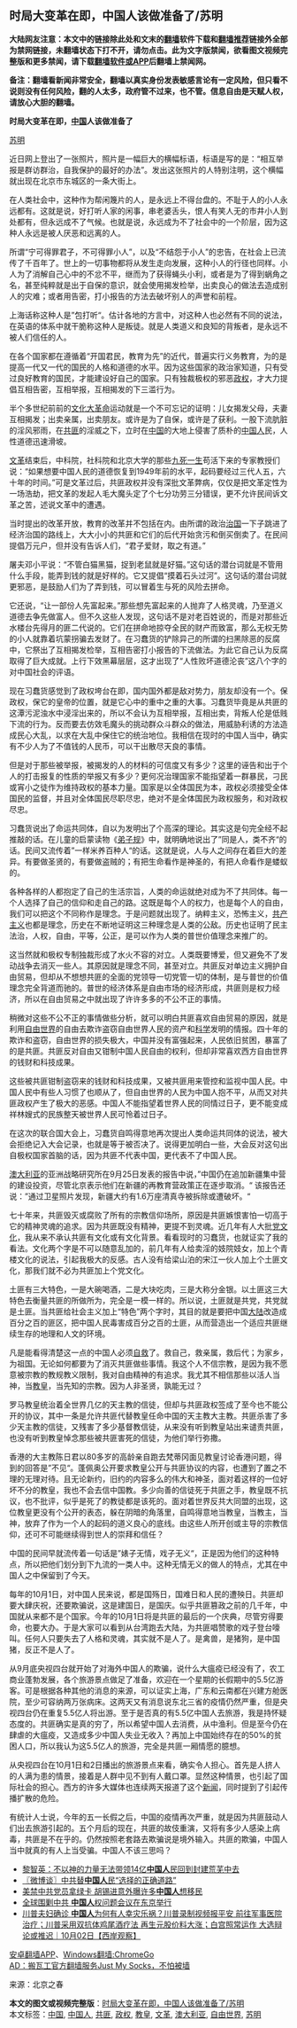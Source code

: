  <h2>时局大变革在即，中国人该做准备了/苏明</h2> <p class="notice"><b>大陆网友注意：本文中的链接除此处和文末的<a href="https://github.com/bannedbook/fanqiang" >翻墙</a>软件下载和<a href="https://github.com/killgcd/justmysocks/blob/master/README.md">翻墙推荐</a>链接外全部为禁网链接，未翻墙状态下打不开，请勿点击。此为文字版禁闻，欲看图文视频完整版和更多禁闻，请下载<a href="https://github.com/bannedbook/fanqiang">翻墙软件或APP</a>后翻墙上禁闻网。</p><p>备注：翻墙看新闻非常安全，翻墙以真实身份发表敏感言论有一定风险，但只看不说则没有任何风险，翻的人太多，政府管不过来，也不管。信息自由是天赋人权，请放心大胆的翻墙。</b></p>  <div class="entry"> <p><strong>时局大变革在即，<span class='wp_keywordlink_affiliate'><a href="https://www.bannedbook.org/" title="中国" target="_blank">中国</a></span>人该做准备了</strong></p> <p><a href="https://www.bannedbook.org/bnews/tag/%e8%8b%8f%e6%98%8e/" class="st_tag internal_tag" rel="tag" title="标签 苏明 下的日志">苏明</a></p> <p>近日网上登出了一张照片，照片是一幅巨大的横幅标语，标语是写的是：&ldquo;相互举报是群访群治，自我保护的最好的办法&rdquo;。发出这张照片的人特别注明，这个横幅就出现在北京市东城区的一条大街上。</p> <p>在人类社会中，这种作为帮闲篾片的人，是永远上不得台盘的。不耻于人的小人永远都有。这就是说，好打听人家的闲事，串老婆舌头，恨人有笑人无的市井小人到处都有，但永远成不了气候。也就是说，永远成为不了社会中的一个阶层，因为这种人永远是被人厌恶和远离的人。</p> <p>所谓&ldquo;宁可得罪君子，不可得罪小人&rdquo;，以及&ldquo;不结怨于小人&rdquo;的忠告，在社会上已流传了千百年了。世上的一切事物都将从发生走向发展，这种小人的行径也同样。小人为了消解自己心中的不忿不平，继而为了获得蝇头小利，或者是为了得到蜗角之名，甚至纯粹就是出于自保的意识，就会使用揭发检举，出卖良心的做法去造成别人的灾难；或者用告密，打小报告的方法去破坏别人的声誉和前程。</p> <p>上海话称这种人是&rdquo;包打听&ldquo;。估计各地的方言中，对这种人也必然有不同的说法，在英语的体系中就干脆称这种人是叛徒。就是人类道义和良知的背叛者，是永远不被人们信任的人。</p> <p>在各个国家都在遵循着&ldquo;开国君民，教育为先&rdquo;的近代，普遍实行义务教育，为的是提高一代又一代的国民的人格和道德的水平。因为这些国家的政治家知道，只有受过良好教育的国民，才能建设好自己的国家。只有独裁极权的邪恶<a href="https://www.bannedbook.org/bnews/tag/%e6%94%bf%e6%9d%83/" class="st_tag internal_tag" rel="tag" title="标签 政权 下的日志">政权</a>，才大力提倡互相告密，互相举报，互相揭发的下三滥行为。</p> <p>半个多世纪前前的<span class='wp_keywordlink'><a href="https://www.bannedbook.org/forum2/topic973.html" title="《文化大革命：历史真相和集体记忆》" target="_blank">文化大革命</a></span>运动就是一个不可忘记的证明：儿女揭发父母，夫妻互相揭发；出卖亲属，出卖朋友。或许是为了自保，或许是了获利。一股下流肮脏的淫风邪雨，在<a href="https://www.bannedbook.org/bnews/tag/%E5%85%B1%E5%8C%AA/" class="st_tag internal_tag" rel="tag" title="标签 共匪 下的日志">共匪</a>的淫威之下，立时在<a href="https://www.bannedbook.org/bnews/tag/%E4%B8%AD%E5%9B%BD/" class="st_tag internal_tag" rel="tag" title="标签 中国 下的日志">中国</a>的大地上侵害了质朴的<a href="https://www.bannedbook.org/bnews/tag/%e4%b8%ad%e5%9b%bd%e4%ba%ba/" class="st_tag internal_tag" rel="tag" title="标签 中国人 下的日志">中国人</a>民，人性道德迅速滑坡。</p>  <p><a href="https://www.bannedbook.org/bnews/tag/%e6%96%87%e9%9d%a9/" class="st_tag internal_tag" rel="tag" title="标签 文革 下的日志">文革</a>结束后，中科院，社科院和北京大学的那些<span class='wp_keywordlink'><a href="https://www.bannedbook.org/forum2/topic24.html" title="九死一生——我的“右派”历程  作者：代煌" target="_blank">九死一生</a></span>苟活下来的专家教授们说：&ldquo;如果想要中国人民的道德恢复到1949年前的水平，起码要经过三代人五，六十年的时间。&rdquo;可是文革过后，共匪政权并没有深批文革弊病，仅仅是把文革定性为一场浩劫，把文革的发起人毛大魔头定了个七分功劳三分错误，更不允许民间诉文革之苦，述说文革中的遭遇。</p> <p>当时提出的改革开放，教育的改革并不包括在内。由所谓的政治<span class='wp_keywordlink'><a href="https://www.bannedbook.org/forum24/topic8925.html" title="《治国大道》" target="_blank">治国</a></span>一下子跳进了经济治国的路线上，大大小小的共匪和它们的后代开始贪污和倒买倒卖了。在民间提倡万元户，但并没有告诉人们，&ldquo;君子爱财，取之有道。&rdquo;</p> <p>屠夫邓小平说：&ldquo;不管白猫黑猫，捉到老鼠就是好猫。&rdquo;这句话的潜台词就是不管用什么手段，能弄到钱的就是好样的。它又提倡&ldquo;摸着石头过河&rdquo;。这句话的潜台词就更邪恶，是鼓励人们为了弄到钱，可以冒着生与死的风险去拼命。</p> <p>它还说，&ldquo;让一部份人先富起来。&rdquo;那些想先富起来的人抛弃了人格灵魂，乃至道义道德去争先做富人。但不久这些人发现，这句话不是对老百姓说的，而是对那些近水楼台先得月的匪二代说的。它们在拼命地掠夺全民的财产而致富，那么无权无势的小人就靠着坑蒙拐骗去发财了。在习蠢货的铲除异己的所谓的扫黑除恶的反腐中，它祭出了互相揭发检举，互相告密打小报告的下流做法。为此它自己认为反腐取得了巨大成就。上行下效黑幕层层，这才出现了&ldquo;人性败坏道德沦丧&rdquo;这八个字的对中国社会的评语。</p> <p>现在习蠢货感觉到了政权垮台在即，国内国外都是敌对势力，朋友却没有一个。保政权，保它的皇帝的位置，就是它心中的重中之重的大事。习蠢货毕竟是从共匪的这潭污泥浊水中浸淫出来的，所以不会认为互相举报，互相出卖，背叛人伦是低贱下流的行为。反而要去仿效毛魔头的挑动群众斗群众的做法，用威胁利诱的方法造成民心大乱，以求在大乱中保住它的统治地位。我相信在现时的中国人当中，确实有不少人为了不值钱的人民币，可以干出散尽天良的事情。</p> <p>但是对于那些被举报，被揭发的人的材料的可信度又有多少？这里的诬告和出于个人的打击报复的性质的举报又有多少？更何况治理国家不能指望着一群暴民，刁民或宵小之徒作为维持政权的基本力量。国家是以全体国民为本，政权必须接受全体国民的监督，并且对全体国民尽职尽忠，绝对不是全体国民为政权服务，和对政权尽忠。</p> <p>习蠢货说出了命运共同体，自以为发明出了个高深的理论。其实这是句完全经不起推敲的话。在儿童的启蒙读物《<span class='wp_keywordlink'><a href="https://www.bannedbook.org/forum24/topic4751.html" title="《弟子规》+录音+注释+白话解说及参考故事" target="_blank">弟子规</a></span>》中，就明确地说出了&rdquo;同是人，类不齐&ldquo;的话。民间又流传着&rdquo;一样米养百种人&ldquo;的话。这就是说，人与人之间存在着巨大的差异。有要做圣贤的，有要做盗贼的；有把生命看作是神圣的，有把人命看作是蝼蚁的。</p> <p>各种各样的人都抱定了自己的生活宗旨，人类的命运就绝对成为不了共同体。每一个人选择了自己的信仰和走自己的路。这既是每个人的权力，也是每个人的自由，我们可以把这个不同称作是理念。于是问题就出现了。纳粹主义，恐怖主义，<span class='wp_keywordlink'><a href="https://www.bannedbook.org/forum2/topic6177.html" title="《共产主义的终极目的》" target="_blank">共产主义</a></span>也都是理念，历史在不断地证明这三种理念是人类的公敌。历史也证明了民主法治，人权，自由，平等，公正，是可以作为人类的普世价值理念来推广的。</p>  <p>这当然就和极权专制独裁形成了水火不容的对立。人类既要博爱，但又避免不了发动战争去消灭一些人。其原因就是理念不同，甚至对立。共匪反对单边主义拥护自由贸易，但却从不想想共匪的全面的党领导一切党管一切的体制，是与普世的价值理念完全背道而驰的。普世的经济体系是自由市场的经济形成，共匪则是权力经济，所以在自由贸易之中就出现了许许多多的不公不正的事情。</p> <p>稍微对这些不公不正的事情做些分析，就可以明白共匪喜欢自由贸易的原因，就是利用<a href="https://www.bannedbook.org/bnews/tag/%e8%87%aa%e7%94%b1%e4%b8%96%e7%95%8c/" class="st_tag internal_tag" rel="tag" title="标签 自由世界 下的日志">自由世界</a>的自由去欺诈盗窃自由世界人民的资产和<span class='wp_keywordlink'><a href="https://www.bannedbook.org/forum11/topic309.html" title="禁片：“科学”的棍子" target="_blank">科学</a></span>发明的情报。四十年的欺诈和盗窃，自由世界的损失极大，中国并没有富强起来，人民依旧贫困，暴富了的是共匪。共匪反对自由又钳制中国人民自由的权利，但却非常喜欢西方自由世界的钱财和科技成果。</p> <p>这些被共匪钳制盗窃来的钱财和科技成果，又被共匪用来管控和监视中国人民。中国人民中有些人习惯了也顺从了，但自由世界的人民为中国人抱不平，从而又对共匪政权产生了极大的恶感。中国人不能指望着世界人民的同情过日子，更不能变成祥林嫂式的民族整天被世界人民可怜着过日子。</p> <p>在这次的联合国大会上，习蠢货自鸣得意地再次提出人类命运共同体的说法，被大会拒绝记入大会记录，也就是等于被否决了。说得更加明白一些，大会反对这句出自极权国家首脑的话，因为共匪不代表中国，更代表不了中国人民。</p> <p><a href="https://www.bannedbook.org/bnews/tag/%e6%be%b3%e5%a4%a7%e5%88%a9%e4%ba%9a/" class="st_tag internal_tag" rel="tag" title="标签 澳大利亚 下的日志">澳大利亚</a>的亚洲战略研究所在9月25日发表的报告中说，&rdquo;中国仍在追加新疆集中营的建设投资，尽管北京表示他们在新疆的再教育营政策正在逐步取消。&ldquo; 该报告还说：&rdquo;通过卫星照片发现，新疆大约有1.6万座清真寺被拆除或遭破坏。&ldquo;</p> <p>七十年来，共匪毁灭或腐败了所有的宗教信仰场所，原因是共匪嫉恨害怕一切高于它的精神灵魂的追求。因为共匪既没有精神，更提不到灵魂。近几年有人大批<span class='wp_keywordlink'><a href="https://www.bannedbook.org/forum2/topic3.html" title="《解体党文化》" target="_blank">党文化</a></span>，我从来不承认共匪有文化或有文化背景。看看现时的习蠢货，也就证实了我的看法。文化两个字是不可以随意乱加的，前几年有人给卖淫的妓院妓女，加上个青楼文化的说法，引起我极大的反感。古人没有给梁山泊的宋江一伙人加上个土匪文化，那我们就不必为共匪加上个党文化。</p> <p>土匪有三大特色，一是大碗喝酒，二是大块吃肉，三是大称分金银。以土匪这三大特色去衡量共匪的所做所为，完全是一模一样的。所以说，土匪就是共党，共党就是土匪。当共匪给社会主义加上&ldquo;特色&rdquo;两个字时，其目的就是要把中国<span class='wp_keywordlink_affiliate'><a href="https://www.bannedbook.org/" title="大陆" target="_blank">大陆</a></span>改造成百分之百的匪区，把中国人民毒害成百分之百的土匪，从而营造出一个适应共匪继续生存的地理和人文的环境。</p> <p>凡是能看得清楚这一点的中国人必须<span class='wp_keywordlink'><a href="https://www.bannedbook.org/forum5/topic42.html" title="萨斯、诚信与自救" target="_blank">自救</a></span>了。救自己，救亲属，救后代；为家乡，为祖国。无论如何都要为了消灭共匪做些事情。我这个人不信宗教，是因为我不愿意被宗教的教规教义限制，我对自由精神的有追求。我尤其不相信那些以活人当神，当<a href="https://www.bannedbook.org/bnews/tag/%e6%95%99%e7%9a%87/" class="st_tag internal_tag" rel="tag" title="标签 教皇 下的日志">教皇</a>，当先知的宗教。因为人非圣贤，孰能无过？</p>  <p>罗马教皇统治着全世界几亿的天主教的信徒，但却与共匪政权签成了至今也不能公开的协议，其中一条是允许共匪代替教皇任命中国的天主教大主教。共匪杀害了多少天主教的信徒，又残害了多少基督教信徒，从来没有听到教皇站出来谴责共匪，也没有听到教皇悼念那些被共匪害死的信徒，为他们举行弥撒。</p> <p>香港的大主教陈日君以80多岁的高龄亲自跑去梵蒂冈面见教皇讨论香港问题，得到的回答是&rdquo;不见&ldquo;。蓬佩奥公开要求教皇公开与共匪协议的内容，也遭到了置之不理的无理对待。且无论新约，旧约的内容多么的伟大和神圣，面对着这样的一位好坏不分的教皇，我也不会去信中国教。多少向善的信徒死于共匪之手，教皇既不抗议，也不批评，似乎是死了的教徒都是该死的。面对着世界反共大同盟的出现，这位教皇更没有个公开的表态，躲在阴暗的角落里，自鸣得意地当教皇，当教主，当神，放弃了作为一个人的起码的道义良心的底线。由这些人所开创或主导的宗教信仰，还可不可能继续得到世人的崇拜和信任？</p> <p>中国的民间早就流传着一句话是&rdquo;婊子无情，戏子无义&ldquo;，正是因为他们的这种特点，所以把他们划分到下九流的一类人中。这种无情无义的做人的特点，尤其在中国人之中保留到了今天。</p> <p>每年的10月1日，对中国人民来说，都是国殇日，国难日和人民的遭殃日。共匪却要大肆庆祝，还要欺骗说，这是建国日，是国庆。似乎共匪篡政之前的几千年，中国就从来都不是个国家。今年的10月1日将是共匪的最后的一个庆典，尽管穷得要命，也要大办。于是大家可以看到从台湾跑去大陆，为共匪唱赞歌的戏子登台嚎叫。任何人只要失去了人格和灵魂，其实就不是人了。是禽兽，是猪狗，是中国猪，反正不是人了。</p> <p>从9月底央视四台就开始了对海外中国人的欺骗，说什么大瘟疫已经没有了，农工商业蓬勃发展，各个旅游景点做足了准备，欢迎在一个星期的长假期中的5.5亿游客。可是根据各种其他的消息的来源，可以证实上海，广东和云南都在兴建方舱医院，至少可容纳两万张病床。这两天又有消息说东北三省的疫情仍然严重，但是央视四台仍在重复5.5亿人将出游。至于是否真的有5.5亿中国人去旅游，我是持怀疑态度的。共匪确实是真的穷了，所以希望中国人去消费，从中渔利。但是至今仍在肆虐的大瘟疫，又造成多少中国人失业无收入？再加上中国始终存在的50%的贫困人口，所以我认为这5.5亿人的旅游，完全是共匪一厢情愿的臆想。</p> <p>从央视四台在10月1日和2日播出的旅游景点来看，确实令人担心。首先是人挤人的人满为患的情景，接着是人群中见不到有人戴口罩。显然这种情景，也引起了国际社会的担心。西方的许多大媒体也连续两天报道了这个<span class='wp_keywordlink_affiliate'><a href="https://www.bannedbook.org/" title="新闻">新闻</a></span>，同时提到了引起传播扩散的危险。</p> <p>有统计人士说，今年的五一长假之后，中国的疫情再次严重，就是因为共匪鼓动人们出去旅游引起的。五个月后的现在，共匪的故伎重演，又将有多少人感染上病毒，共匪是不在乎的。仍然按照老套路去欺骗说是境外输入。共匪的欺骗，中国人当中就真的有人上当受骗。中国人不该三思吗？</p> <ul class='op-related-articles' title='相关阅读'> <li><a href='https://www.bannedbook.org/bnews/comments/20201005/1408216.html' target='_blank'>黎智英：不以神的力量无法带领14亿<b>中国人</b>民回到封建荒芜中去</a></li> <li><a href='https://www.bannedbook.org/bnews/ssgc/20201005/1408202.html' target='_blank'>〖微博谈〗中共替<b>中国人</b>民“选择的正确道路”</a></li> <li><a href='https://www.bannedbook.org/bnews/worldnews/20201005/1408128.html' target='_blank'>美禁中共党员拿绿卡 胡锡进意外曝许多<b>中国人</b>想移民</a></li> <li><a href='https://www.bannedbook.org/bnews/taiwannews/20201003/1407436.html' target='_blank'>全球围剿中共 <b>中国人</b>权问题会议在东京举行</a></li> <li><a href='https://www.bannedbook.org/bnews/bannedvideo/20201003/1407413.html' target='_blank'>川普夫妇确诊 <b>中国人</b>为何有人幸灾乐祸？川普录制视频报平安 前往军事医院治疗；川普采用双抗体鸡尾酒疗法 再生元股价料大涨；白宫照常运作 大选辩论或推迟｜10月02日【西岸观察】</a></li> </ul> <p class="texttj"> <a href="https://github.com/bannedbook/fanqiang/wiki/%E7%A6%81%E9%97%BB%E7%BD%91%E5%AE%89%E5%8D%93%E7%BF%BB%E5%A2%99%E6%96%B0%E9%97%BBAPP" target="_blank">安卓翻墙APP</a>、<a href="https://github.com/bannedbook/fanqiang/wiki/Chrome%E4%B8%80%E9%94%AE%E7%BF%BB%E5%A2%99%E5%8C%85" target="_blank">Windows翻墙:ChromeGo</a><br/> <a href="https://github.com/killgcd/justmysocks/blob/master/README.md" target="_blank">AD：搬瓦工官方翻墙服务Just My Socks，不怕被墙</a> </p><p>来源：北京之春</p> <a name='sharetosocial'></a>       <div><b>本文的图文或视频完整版</b>：<a href='https://www.bannedbook.org/bnews/baitai/20201005/1408261.html'>时局大变革在即，中国人该做准备了/苏明</a></div>  </div><!--END ENTRY--> <div class="postfooter"> <div>本文标签：<a href="https://www.bannedbook.org/bnews/tag/%E4%B8%AD%E5%9B%BD/" rel="tag">中国</a>, <a href="https://www.bannedbook.org/bnews/tag/%e4%b8%ad%e5%9b%bd%e4%ba%ba/" rel="tag">中国人</a>, <a href="https://www.bannedbook.org/bnews/tag/%E5%85%B1%E5%8C%AA/" rel="tag">共匪</a>, <a href="https://www.bannedbook.org/bnews/tag/%e6%94%bf%e6%9d%83/" rel="tag">政权</a>, <a href="https://www.bannedbook.org/bnews/tag/%e6%95%99%e7%9a%87/" rel="tag">教皇</a>, <a href="https://www.bannedbook.org/bnews/tag/%e6%96%87%e9%9d%a9/" rel="tag">文革</a>, <a href="https://www.bannedbook.org/bnews/tag/%e6%be%b3%e5%a4%a7%e5%88%a9%e4%ba%9a/" rel="tag">澳大利亚</a>, <a href="https://www.bannedbook.org/bnews/tag/%e8%87%aa%e7%94%b1%e4%b8%96%e7%95%8c/" rel="tag">自由世界</a>, <a href="https://www.bannedbook.org/bnews/tag/%e8%8b%8f%e6%98%8e/" rel="tag">苏明</a></div>  </div><!--END POSTFOOTER--> 